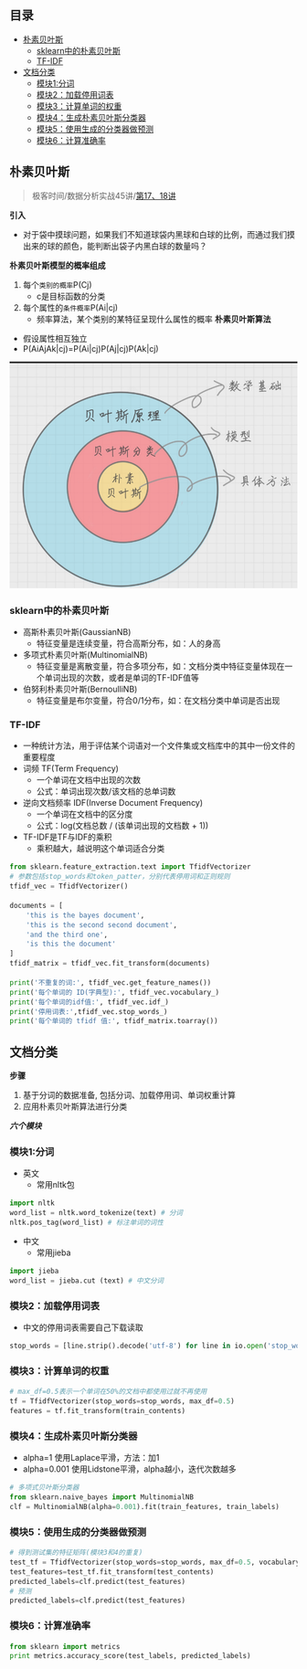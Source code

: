 目录
---
<!-- TOC -->

- [朴素贝叶斯](#朴素贝叶斯)
    - [sklearn中的朴素贝叶斯](#sklearn中的朴素贝叶斯)
    - [TF-IDF](#tf-idf)
- [文档分类](#文档分类)
    - [模块1:分词](#模块1分词)
    - [模块2：加载停用词表](#模块2加载停用词表)
    - [模块3：计算单词的权重](#模块3计算单词的权重)
    - [模块4：生成朴素贝叶斯分类器](#模块4生成朴素贝叶斯分类器)
    - [模块5：使用生成的分类器做预测](#模块5使用生成的分类器做预测)
    - [模块6：计算准确率](#模块6计算准确率)

<!-- /TOC -->
## 朴素贝叶斯
> 极客时间/数据分析实战45讲/[第17、18讲](https://time.geekbang.org/column/article/78273)

**引入**
- 对于袋中摸球问题，如果我们不知道球袋内黑球和白球的比例，而通过我们摸出来的球的颜色，能判断出袋子内黑白球的数量吗？

**朴素贝叶斯模型的概率组成**
1. 每个`类别的概率`P(Cj)
    - c是目标函数的分类
2. 每个属性的`条件概率`P(Ai|cj)
    - 频率算法，某个类别的某特征呈现什么属性的概率
**朴素贝叶斯算法**
- 假设属性相互独立
- P(AiAjAk|cj)=P(Ai|cj)P(Aj|cj)P(Ak|cj)
<div align="center"><img src="../_image/naivebayes_fig1.png" width=""/></div>

### sklearn中的朴素贝叶斯
- 高斯朴素贝叶斯(GaussianNB)
    - 特征变量是连续变量，符合高斯分布，如：人的身高
- 多项式朴素贝叶斯(MultinomialNB)
    - 特征变量是离散变量，符合多项分布，如：文档分类中特征变量体现在一个单词出现的次数，或者是单词的TF-IDF值等
- 伯努利朴素贝叶斯(BernoulliNB)
    - 特征变量是布尔变量，符合0/1分布，如：在文档分类中单词是否出现

### TF-IDF
- 一种统计方法，用于评估某个词语对一个文件集或文档库中的其中一份文件的重要程度
- 词频 TF(Term Frequency)
    - 一个单词在文档中出现的次数
    - 公式：单词出现次数/该文档的总单词数
- 逆向文档频率 IDF(Inverse Document Frequency)
    - 一个单词在文档中的区分度 
    - 公式：log(文档总数 / (该单词出现的文档数 + 1))
- TF-IDF是TF与IDF的乘积
    - 乘积越大，越说明这个单词适合分类

```Python
from sklearn.feature_extraction.text import TfidfVectorizer
# 参数包括stop_words和token_patter，分别代表停用词和正则规则
tfidf_vec = TfidfVectorizer()

documents = [
    'this is the bayes document',
    'this is the second second document',
    'and the third one',
    'is this the document'
]
tfidf_matrix = tfidf_vec.fit_transform(documents)

print('不重复的词:', tfidf_vec.get_feature_names())
print('每个单词的 ID(字典型):', tfidf_vec.vocabulary_)
print('每个单词的idf值:', tfidf_vec.idf_)
print('停用词表:',tfidf_vec.stop_words_)
print('每个单词的 tfidf 值:', tfidf_matrix.toarray())
```

## 文档分类

**步骤**
1. 基于分词的数据准备, 包括分词、加载停用词、单词权重计算
2. 应用朴素贝叶斯算法进行分类

***六个模块***
### 模块1:分词
- 英文
    - 常用nltk包
```Python
import nltk
word_list = nltk.word_tokenize(text) # 分词
nltk.pos_tag(word_list) # 标注单词的词性
```
- 中文
    - 常用jieba
```Python
import jieba
word_list = jieba.cut (text) # 中文分词
```

### 模块2：加载停用词表
- 中文的停用词表需要自己下载读取
```Python
stop_words = [line.strip().decode('utf-8') for line in io.open('stop_words.txt').readlines()]
```

### 模块3：计算单词的权重
```Python
# max_df=0.5表示一个单词在50%的文档中都使用过就不再使用
tf = TfidfVectorizer(stop_words=stop_words, max_df=0.5)
features = tf.fit_transform(train_contents)
```
### 模块4：生成朴素贝叶斯分类器
- alpha=1 使用Laplace平滑，方法：加1
- alpha=0.001 使用Lidstone平滑，alpha越小，迭代次数越多 
```Python
# 多项式贝叶斯分类器
from sklearn.naive_bayes import MultinomialNB  
clf = MultinomialNB(alpha=0.001).fit(train_features, train_labels)
```

### 模块5：使用生成的分类器做预测
```Python
# 得到测试集的特征矩阵(模块3和4的重复)
test_tf = TfidfVectorizer(stop_words=stop_words, max_df=0.5, vocabulary=train_vocabulary)
test_features=test_tf.fit_transform(test_contents)
predicted_labels=clf.predict(test_features)
# 预测
predicted_labels=clf.predict(test_features)
```

### 模块6：计算准确率
```Python
from sklearn import metrics
print metrics.accuracy_score(test_labels, predicted_labels)
```

